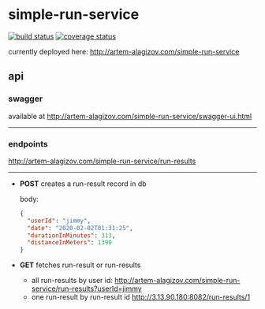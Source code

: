 # simple-run-service

[![build status][build badge]][BUILD_URL]
[![coverage status][coverage badge]][COVERAGE_URL]

currently deployed here: http://artem-alagizov.com/simple-run-service

## api

### swagger

available at http://artem-alagizov.com/simple-run-service/swagger-ui.html

---

### endpoints

http://artem-alagizov.com/simple-run-service/run-results 

---
  * **POST** creates a run-result record in db

      body: 
      ```json
      {
        "userId": "jimmy",
        "date": "2020-02-02T01:31:25",
        "durationInMinutes": 313,
        "distanceInMeters": 1390
      }
      ```
  * **GET** fetches run-result or run-results

      * all run-results by user id: 
        http://artem-alagizov.com/simple-run-service/run-results?userId=jimmy
      * one run-result by run-result id
        http://3.13.90.180:8082/run-results/1

[BUILD_URL]: https://travis-ci.org/ArtemAlagizov/simple-run-service
[build badge]: https://img.shields.io/travis/ArtemAlagizov/simple-run-service/master?style=flat-square
[COVERAGE_URL]: https://coveralls.io/github/ArtemAlagizov/simple-run-service?branch=master
[coverage badge]: https://img.shields.io/coveralls/github/ArtemAlagizov/simple-run-service.svg?style=flat-square&color=brightgreen
